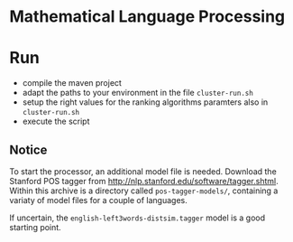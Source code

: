 Mathematical Language Processing
================================

# Run
* compile the maven project
* adapt the paths to your environment in the file `cluster-run.sh`
* setup the right values for the ranking algorithms paramters also in `cluster-run.sh`
* execute the script


## Notice
To start the processor, an additional model file is needed. Download the Stanford POS tagger from http://nlp.stanford.edu/software/tagger.shtml. Within this archive is a directory called `pos-tagger-models/`, containing a variaty of model files for a couple of languages.

If uncertain, the `english-left3words-distsim.tagger` model is a good starting point.